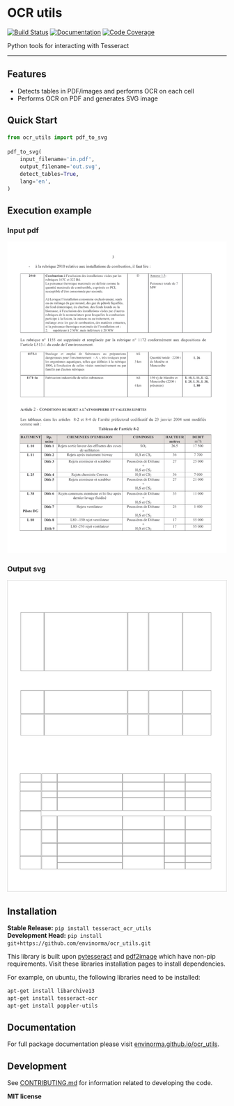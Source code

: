 # OCR utils

[![Build Status](https://github.com/envinorma/ocr_utils/workflows/Build%20Main/badge.svg)](https://github.com/envinorma/ocr_utils/actions)
[![Documentation](https://github.com/envinorma/ocr_utils/workflows/Documentation/badge.svg)](https://envinorma.github.io/ocr_utils/)
[![Code Coverage](https://codecov.io/gh/envinorma/ocr_utils/branch/main/graph/badge.svg)](https://codecov.io/gh/envinorma/ocr_utils)

Python tools for interacting with Tesseract

---

## Features

-   Detects tables in PDF/images and performs OCR on each cell
-   Performs OCR on PDF and generates SVG image

## Quick Start

```python
from ocr_utils import pdf_to_svg

pdf_to_svg(
    input_filename='in.pdf',
    output_filename='out.svg',
    detect_tables=True,
    lang='en',
)
```

## Execution example

### Input pdf

![Input pdf](example_execution/example_with_table.png)

### Output svg

![Output svg](example_execution/example_with_table_out/detect_tables_true.svg)

## Installation

**Stable Release:** `pip install tesseract_ocr_utils`<br>
**Development Head:** `pip install git+https://github.com/envinorma/ocr_utils.git`

This library is built upon [pytesseract](https://pypi.org/project/pytesseract/) and [pdf2image](https://pypi.org/project/pdf2image/) which have non-pip requirements.
Visit these libraries installation pages to install dependencies.

For example, on ubuntu, the following libraries need to be installed:

```bash
apt-get install libarchive13
apt-get install tesseract-ocr
apt-get install poppler-utils
```

## Documentation

For full package documentation please visit [envinorma.github.io/ocr_utils](https://envinorma.github.io/ocr_utils).

## Development

See [CONTRIBUTING.md](CONTRIBUTING.md) for information related to developing the code.

**MIT license**
